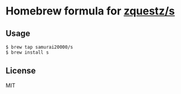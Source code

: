 # Homebrew formula for [zquestz/s](https://github.com/zquestz/s)

## Usage

```sh:
$ brew tap samurai20000/s
$ brew install s
```

## License

MIT
